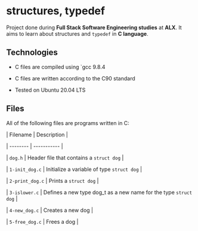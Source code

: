 # structures, typedef

Project done during **Full Stack Software Engineering studies** at **ALX**. It aims to learn about structures and `typedef` in **C language**.



## Technologies

* C files are compiled using `gcc 9.8.4

* C files are written according to the C90 standard

* Tested on Ubuntu 20.04 LTS



## Files

All of the following files are programs written in C:



| Filename | Description |

| -------- | ----------- |

| `dog.h` | Header file that contains a `struct dog` |

| `1-init_dog.c` | Initialize a variable of type `struct dog` |

| `2-print_dog.c` | Prints a `struct dog` |

| `3-islower.c` | Defines a new type dog_t as a new name for the type `struct dog` |

| `4-new_dog.c` | Creates a new dog |

| `5-free_dog.c` | Frees a dog |
